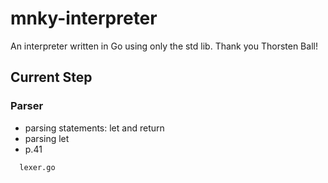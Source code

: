 # mnky-interpreter

An interpreter written in Go using only the std lib. Thank you Thorsten Ball!

## Current Step

### Parser

- parsing statements: let and return
- parsing let
- p.41

```bash
  lexer.go
```
